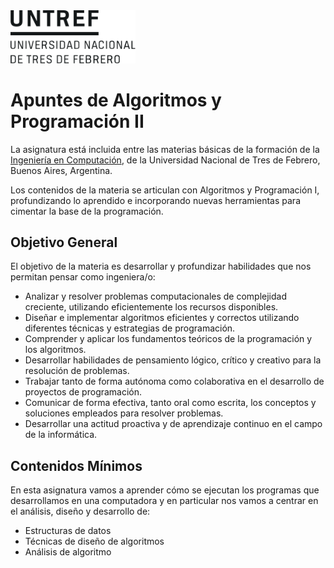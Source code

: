 <img src="./contenidos/assets/images/untref-logo-negro.svg" alt="UNTREF" class="align-center" width="200px">

# Apuntes de Algoritmos y Programación II

La asignatura está incluida entre las materias básicas de la formación de la
[Ingeniería en
Computación](https://www.untref.edu.ar/carrera/ingenieria-en-computacion), de
la Universidad Nacional de Tres de Febrero, Buenos Aires, Argentina.

Los contenidos de la materia se articulan con Algoritmos y Programación I,
profundizando lo aprendido e incorporando nuevas herramientas para cimentar la
base de la programación. 

## Objetivo General

El objetivo de la materia es desarrollar y profundizar habilidades que nos
permitan pensar como ingeniera/o:

- Analizar y resolver problemas computacionales de complejidad creciente,
utilizando eficientemente los recursos disponibles.
- Diseñar e implementar algoritmos eficientes y correctos utilizando diferentes
técnicas y estrategias de programación.
- Comprender y aplicar los fundamentos teóricos de la programación y los
algoritmos.
- Desarrollar habilidades de pensamiento lógico, crítico y creativo para la
resolución de problemas.
- Trabajar tanto de forma autónoma como colaborativa en el desarrollo de
proyectos de programación.
- Comunicar de forma efectiva, tanto oral como escrita, los conceptos y
soluciones empleados para resolver problemas.
- Desarrollar una actitud proactiva y de aprendizaje continuo en el campo de la
informática. 

## Contenidos Mínimos

En esta asignatura vamos a aprender cómo se ejecutan los programas que
desarrollamos en una computadora y en particular nos vamos a centrar en el
análisis, diseño y desarrollo de:

- Estructuras de datos
- Técnicas de diseño de algoritmos
- Análisis de algoritmo



